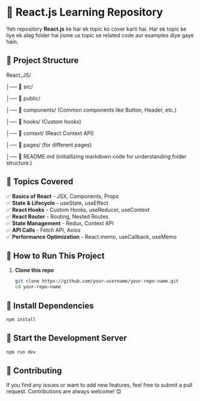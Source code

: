 # 🚀 React.js Learning Repository

Yeh repository **React.js** ke har ek topic ko cover karti hai. Har ek topic ke liye ek alag folder hai jisme us topic se related code aur examples diye gaye hain.  

## 📂 Project Structure  

React_JS/

│── 📂 src/

│── 📂 public/

│── 📂 components/ (Common components like Button, Header, etc.)

│── 📂 hooks/ (Custom hooks)

│── 📂 context/ (React Context API)

│── 📂 pages/ (for different pages)

│── 📜 README.md (initiallizing markdown code for understanding folder structure.)


## 📌 Topics Covered  

✅ **Basics of React** - JSX, Components, Props  
✅ **State & Lifecycle** - useState, useEffect  
✅ **React Hooks** - Custom Hooks, useReducer, useContext  
✅ **React Router** - Routing, Nested Routes  
✅ **State Management** - Redux, Context API  
✅ **API Calls** - Fetch API, Axios  
✅ **Performance Optimization** - React.memo, useCallback, useMemo  

## 🚀 How to Run This Project  

1. **Clone this repo**  
   ```sh
   git clone https://github.com/your-username/your-repo-name.git
   cd your-repo-name
    ```
## 🚀 Install Dependencies  

```sh
npm install
```

## 🚀 Start the Development Server  

```sh
npm run dev
```

## 📢 Contributing
If you find any issues or want to add new features, feel free to submit a pull request. Contributions are always welcome! 😊
